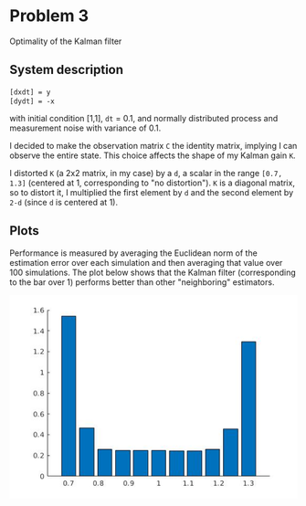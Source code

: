 # Problem 3
Optimality of the Kalman filter

## System description
```
[dxdt] = y
[dydt] = -x
```
with initial condition [1,1], `dt` = 0.1, and normally distributed process and measurement noise with variance of 0.1.

I decided to make the observation matrix `C` the identity matrix, implying I can observe the entire state. This choice affects the shape of my Kalman gain `K`.

I distorted `K` (a 2x2 matrix, in my case) by a `d`, a scalar in the range `[0.7, 1.3]` (centered at 1, corresponding to "no distortion"). `K` is a diagonal matrix, so to distort it, I multiplied the first element by `d` and the second element by `2-d` (since `d` is centered at 1).

## Plots
Performance is measured by averaging the Euclidean norm of the estimation error over each simulation and then averaging that value over 100 simulations. The plot below shows that the Kalman filter (corresponding to the bar over 1) performs better than other "neighboring" estimators. 

![avg_err](avg_err.jpg)
